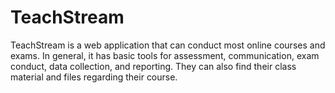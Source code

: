 # TeachStream
TeachStream is a web application that can conduct most online courses and exams. In general, it has basic tools for assessment, communication, exam conduct, data collection, and reporting. They can also find their class material and files regarding their course.


